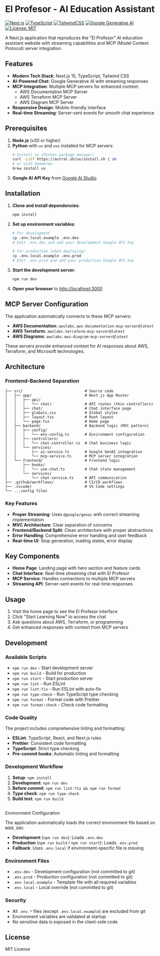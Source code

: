 # El Profesor - AI Education Assistant
 
[![Next.js](https://img.shields.io/badge/Next.js-15-black?logo=next.js)](https://nextjs.org/) [![TypeScript](https://img.shields.io/badge/TypeScript-5-blue?logo=typescript)](https://www.typescriptlang.org/)   [![TailwindCSS](https://img.shields.io/badge/Tailwind_CSS-3-38B2AC?logo=tailwindcss&logoColor=white)](https://tailwindcss.com/) [![Google Generative AI](https://img.shields.io/badge/Google%20GenAI-API-orange?logo=google)](https://ai.google.dev/) [![License: MIT](https://img.shields.io/badge/License-MIT-green.svg)](LICENSE)  



A Next.js application that reproduces the "El Profesor" AI education assistant website with streaming capabilities and MCP (Model Context Protocol) server integration.

## Features

- **Modern Tech Stack**: Next.js 15, TypeScript, Tailwind CSS
- **AI-Powered Chat**: Google Generative AI with streaming responses
- **MCP Integration**: Multiple MCP servers for enhanced context:
  - AWS Documentation MCP Server
  - AWS Terraform MCP Server  
  - AWS Diagram MCP Server
- **Responsive Design**: Mobile-friendly interface
- **Real-time Streaming**: Server-sent events for smooth chat experience

## Prerequisites

1. **Node.js** (v20 or higher)
2. **Python** with `uv` and `uvx` installed for MCP servers:
   ```bash
   # Install uv (Python package manager)
   curl -LsSf https://astral.sh/uv/install.sh | sh
   # or with homebrew
   brew install uv
   ```
3. **Google AI API Key** from [Google AI Studio](https://makersuite.google.com/app/apikey)

## Installation

1. **Clone and install dependencies**:
   ```bash
   npm install
   ```

2. **Set up environment variables**:
   ```bash
   # For development
   cp .env.local.example .env.dev
   # Edit .env.dev and add your development Google API key
   
   # For production (when deploying)
   cp .env.local.example .env.prod
   # Edit .env.prod and add your production Google API key
   ```

3. **Start the development server**:
   ```bash
   npm run dev
   ```

4. **Open your browser** to [http://localhost:3000](http://localhost:3000)

## MCP Server Configuration

The application automatically connects to these MCP servers:

- **AWS Documentation**: `awslabs.aws-documentation-mcp-server@latest`
- **AWS Terraform**: `awslabs.terraform-mcp-server@latest`  
- **AWS Diagrams**: `awslabs.aws-diagram-mcp-server@latest`

These servers provide enhanced context for AI responses about AWS, Terraform, and Microsoft technologies.

## Architecture

### Frontend-Backend Separation

```
├── src/                            # Source code
│   ├── app/                        # Next.js App Router
│   │   ├── api/
│   │   │   └── chat/               # API routes (thin controllers)
│   │   ├── chat/                   # Chat interface page
│   │   ├── globals.css             # Global styles
│   │   ├── layout.tsx              # Root layout
│   │   └── page.tsx                # Home page
│   ├── backend/                    # Backend logic (MVC pattern)
│   │   ├── config/
│   │   │   └── env-config.ts       # Environment configuration
│   │   ├── controllers/
│   │   │   └── chat-controller.ts  # Chat business logic
│   │   └── services/
│   │       ├── ai-service.ts       # Google GenAI integration
│   │       └── mcp-service.ts      # MCP server integration
│   └── frontend/                   # Frontend logic
│       ├── hooks/
│       │   └── use-chat.ts         # Chat state management
│       └── services/
│           └── chat-service.ts     # API communication
├── .github/workflows/              # CI/CD workflows
├── .vscode/                        # VS Code settings
└── ...config files
```

### Key Features

- **Proper Streaming**: Uses `@google/genai` with correct streaming implementation
- **MVC Architecture**: Clear separation of concerns
- **Frontend/Backend Split**: Clean architecture with proper abstractions
- **Error Handling**: Comprehensive error handling and user feedback
- **Real-time UI**: Stop generation, loading states, error display

## Key Components

- **Home Page**: Landing page with hero section and feature cards
- **Chat Interface**: Real-time streaming chat with El Profesor
- **MCP Service**: Handles connections to multiple MCP servers
- **Streaming API**: Server-sent events for real-time responses

## Usage

1. Visit the home page to see the El Profesor interface
2. Click "Start Learning Now" to access the chat
3. Ask questions about AWS, Terraform, or programming
4. Get enhanced responses with context from MCP servers

## Development

### Available Scripts

- `npm run dev` - Start development server
- `npm run build` - Build for production
- `npm run start` - Start production server
- `npm run lint` - Run ESLint
- `npm run lint:fix` - Run ESLint with auto-fix
- `npm run type-check` - Run TypeScript type checking
- `npm run format` - Format code with Prettier
- `npm run format:check` - Check code formatting

### Code Quality

The project includes comprehensive linting and formatting:

- **ESLint**: TypeScript, React, and Next.js rules
- **Prettier**: Consistent code formatting
- **TypeScript**: Strict type checking
- **Pre-commit hooks**: Automatic linting and formatting

### Development Workflow

1. **Setup**: `npm install`
2. **Development**: `npm run dev`
3. **Before commit**: `npm run lint:fix && npm run format`
4. **Type check**: `npm run type-check`
5. **Build test**: `npm run build`

## 
Environment Configuration

The application automatically loads the correct environment file based on `NODE_ENV`:

- **Development** (`npm run dev`): Loads `.env.dev`
- **Production** (`npm run build` / `npm run start`): Loads `.env.prod`
- **Fallback**: Uses `.env.local` if environment-specific file is missing

### Environment Files

- `.env.dev` - Development configuration (not committed to git)
- `.env.prod` - Production configuration (not committed to git)
- `.env.local.example` - Template file with all required variables
- `.env.local` - Local override (not committed to git)

### Security

- All `.env.*` files (except `.env.local.example`) are excluded from git
- Environment variables are validated at startup
- No sensitive data is exposed in the client-side code

## License

MIT License